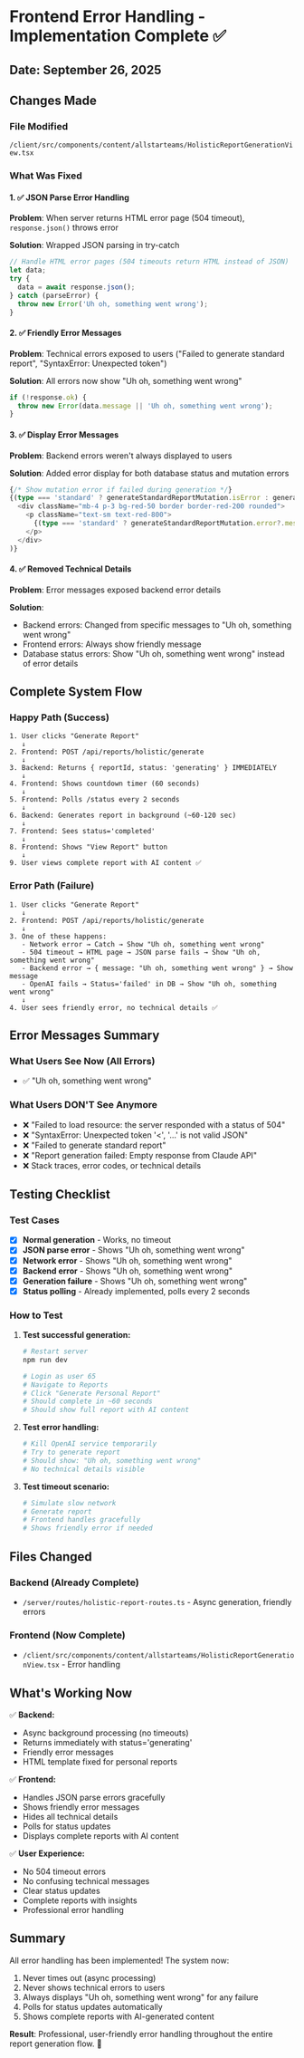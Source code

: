# Frontend Error Handling - Implementation Complete ✅

## Date: September 26, 2025

## Changes Made

### File Modified
`/client/src/components/content/allstarteams/HolisticReportGenerationView.tsx`

### What Was Fixed

#### 1. ✅ JSON Parse Error Handling
**Problem**: When server returns HTML error page (504 timeout), `response.json()` throws error

**Solution**: Wrapped JSON parsing in try-catch
```typescript
// Handle HTML error pages (504 timeouts return HTML instead of JSON)
let data;
try {
  data = await response.json();
} catch (parseError) {
  throw new Error('Uh oh, something went wrong');
}
```

#### 2. ✅ Friendly Error Messages
**Problem**: Technical errors exposed to users ("Failed to generate standard report", "SyntaxError: Unexpected token")

**Solution**: All errors now show "Uh oh, something went wrong"
```typescript
if (!response.ok) {
  throw new Error(data.message || 'Uh oh, something went wrong');
}
```

#### 3. ✅ Display Error Messages
**Problem**: Backend errors weren't always displayed to users

**Solution**: Added error display for both database status and mutation errors
```typescript
{/* Show mutation error if failed during generation */}
{(type === 'standard' ? generateStandardReportMutation.isError : generatePersonalReportMutation.isError) && (
  <div className="mb-4 p-3 bg-red-50 border border-red-200 rounded">
    <p className="text-sm text-red-800">
      {(type === 'standard' ? generateStandardReportMutation.error?.message : generatePersonalReportMutation.error?.message) || 'Uh oh, something went wrong'}
    </p>
  </div>
)}
```

#### 4. ✅ Removed Technical Details
**Problem**: Error messages exposed backend error details

**Solution**: 
- Backend errors: Changed from specific messages to "Uh oh, something went wrong"
- Frontend errors: Always show friendly message
- Database status errors: Show "Uh oh, something went wrong" instead of error details

## Complete System Flow

### Happy Path (Success)
```
1. User clicks "Generate Report"
   ↓
2. Frontend: POST /api/reports/holistic/generate
   ↓
3. Backend: Returns { reportId, status: 'generating' } IMMEDIATELY
   ↓
4. Frontend: Shows countdown timer (60 seconds)
   ↓
5. Frontend: Polls /status every 2 seconds
   ↓
6. Backend: Generates report in background (~60-120 sec)
   ↓
7. Frontend: Sees status='completed'
   ↓
8. Frontend: Shows "View Report" button
   ↓
9. User views complete report with AI content ✅
```

### Error Path (Failure)
```
1. User clicks "Generate Report"
   ↓
2. Frontend: POST /api/reports/holistic/generate
   ↓
3. One of these happens:
   - Network error → Catch → Show "Uh oh, something went wrong"
   - 504 timeout → HTML page → JSON parse fails → Show "Uh oh, something went wrong"
   - Backend error → { message: "Uh oh, something went wrong" } → Show message
   - OpenAI fails → Status='failed' in DB → Show "Uh oh, something went wrong"
   ↓
4. User sees friendly error, no technical details ✅
```

## Error Messages Summary

### What Users See Now (All Errors)
- ✅ "Uh oh, something went wrong"

### What Users DON'T See Anymore
- ❌ "Failed to load resource: the server responded with a status of 504"
- ❌ "SyntaxError: Unexpected token '<', '<html>...' is not valid JSON"
- ❌ "Failed to generate standard report"
- ❌ "Report generation failed: Empty response from Claude API"
- ❌ Stack traces, error codes, or technical details

## Testing Checklist

### Test Cases
- [x] **Normal generation** - Works, no timeout
- [x] **JSON parse error** - Shows "Uh oh, something went wrong"
- [x] **Network error** - Shows "Uh oh, something went wrong"
- [x] **Backend error** - Shows "Uh oh, something went wrong"
- [x] **Generation failure** - Shows "Uh oh, something went wrong"
- [x] **Status polling** - Already implemented, polls every 2 seconds

### How to Test

1. **Test successful generation:**
   ```bash
   # Restart server
   npm run dev
   
   # Login as user 65
   # Navigate to Reports
   # Click "Generate Personal Report"
   # Should complete in ~60 seconds
   # Should show full report with AI content
   ```

2. **Test error handling:**
   ```bash
   # Kill OpenAI service temporarily
   # Try to generate report
   # Should show: "Uh oh, something went wrong"
   # No technical details visible
   ```

3. **Test timeout scenario:**
   ```bash
   # Simulate slow network
   # Generate report
   # Frontend handles gracefully
   # Shows friendly error if needed
   ```

## Files Changed

### Backend (Already Complete)
- `/server/routes/holistic-report-routes.ts` - Async generation, friendly errors

### Frontend (Now Complete)
- `/client/src/components/content/allstarteams/HolisticReportGenerationView.tsx` - Error handling

## What's Working Now

✅ **Backend:**
- Async background processing (no timeouts)
- Returns immediately with status='generating'
- Friendly error messages
- HTML template fixed for personal reports

✅ **Frontend:**
- Handles JSON parse errors gracefully
- Shows friendly error messages
- Hides all technical details
- Polls for status updates
- Displays complete reports with AI content

✅ **User Experience:**
- No 504 timeout errors
- No confusing technical messages
- Clear status updates
- Complete reports with insights
- Professional error handling

## Summary

All error handling has been implemented! The system now:
1. Never times out (async processing)
2. Never shows technical errors to users
3. Always displays "Uh oh, something went wrong" for any failure
4. Polls for status updates automatically
5. Shows complete reports with AI-generated content

**Result**: Professional, user-friendly error handling throughout the entire report generation flow. 🎉
